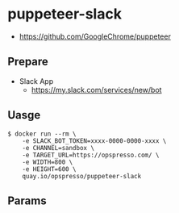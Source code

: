 # puppeteer-slack

* <https://github.com/GoogleChrome/puppeteer>

## Prepare

* Slack App
  * <https://my.slack.com/services/new/bot>

## Uasge

```
$ docker run --rm \
    -e SLACK_BOT_TOKEN=xxxx-0000-0000-xxxx \
    -e CHANNEL=sandbox \
    -e TARGET_URL=https://opspresso.com/ \
    -e WIDTH=800 \
    -e HEIGHT=600 \
    quay.io/opspresso/puppeteer-slack
```

## Params
